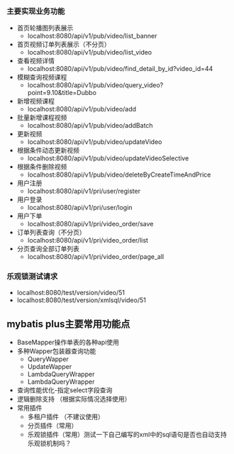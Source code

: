 ### 主要实现业务功能
+ 首页轮播图列表展示
  + localhost:8080/api/v1/pub/video/list_banner
+ 首页视频订单列表展示（不分页）
  + localhost:8080/api/v1/pub/video/list_video
+ 查看视频详情
  + localhost:8080/api/v1/pub/video/find_detail_by_id?video_id=44
+ 模糊查询视频课程
  + localhost:8080/api/v1/pub/video/query_video?point=9.10&title=Dubbo
+ 新增视频课程
  + localhost:8080/api/v1/pub/video/add
+ 批量新增课程视频
  + localhost:8080/api/v1/pub/video/addBatch
+ 更新视频
  + localhost:8080/api/v1/pub/video/updateVideo
+ 根据条件动态更新视频
  + localhost:8080/api/v1/pub/video/updateVideoSelective
+ 根据条件删除视频
  + localhost:8080/api/v1/pub/video/deleteByCreateTimeAndPrice
+ 用户注册
  + localhost:8080/api/v1/pri/user/register
+ 用户登录
  + localhost:8080/api/v1/pri/user/login
+ 用户下单
  + localhost:8080/api/v1/pri/video_order/save
+ 订单列表查询（不分页）
  + localhost:8080/api/v1/pri/video_order/list
+ 分页查询全部订单列表
  + localhost:8080/api/v1/pri/video_order/page_all

### 乐观锁测试请求
+ localhost:8080/test/version/video/51
+ localhost:8080/test/version/xmlsql/video/51

## mybatis plus主要常用功能点
+ BaseMapper操作单表的各种api使用
+ 多种Wapper包装器查询功能
  + QueryWapper
  + UpdateWapper
  + LambdaQueryWrapper
  + LambdaQueryWrapper
+ 查询性能优化-指定select字段查询
+ 逻辑删除支持 （根据实际情况选择使用）
+ 常用插件
  + 多租户插件 （不建议使用）
  + 分页插件（常用）
  + 乐观锁插件（常用）测试一下自己编写的xml中的sql语句是否也自动支持乐观锁机制吗？